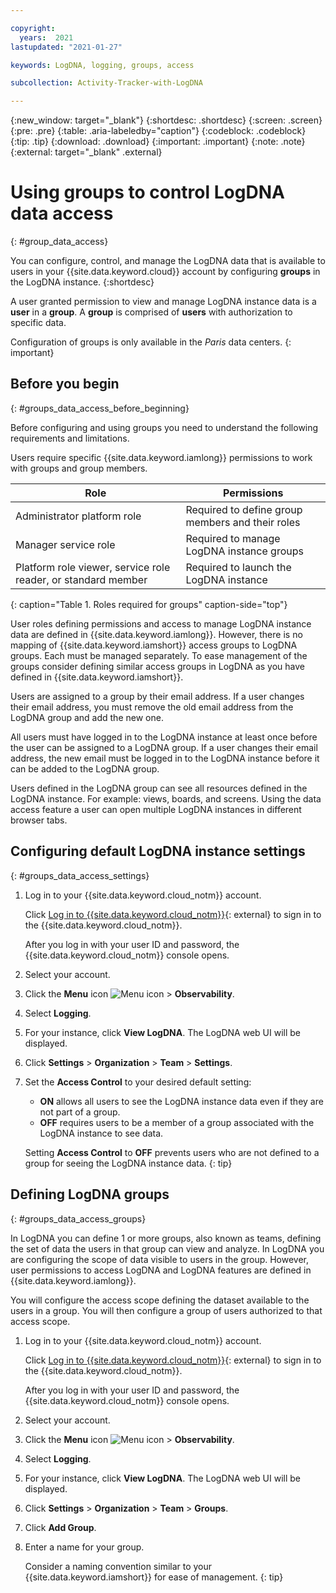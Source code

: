 ```yaml
---

copyright:
  years:  2021
lastupdated: "2021-01-27"

keywords: LogDNA, logging, groups, access

subcollection: Activity-Tracker-with-LogDNA

---
```


{:new_window: target="_blank"}
{:shortdesc: .shortdesc}
{:screen: .screen}
{:pre: .pre}
{:table: .aria-labeledby="caption"}
{:codeblock: .codeblock}
{:tip: .tip}
{:download: .download}
{:important: .important}
{:note: .note}
{:external: target="_blank" .external}

# Using groups to control LogDNA data access
{: #group_data_access}

You can configure, control, and manage the LogDNA data that is available to users in your {{site.data.keyword.cloud}} account by configuring **groups** in the LogDNA instance. 
{:shortdesc}

A user granted permission to view and manage LogDNA instance data is a **user** in a **group**.  A **group** is comprised of **users** with authorization to specific data.

Configuration of groups is only available in the *Paris* data centers.
{: important}

## Before you begin
{: #groups_data_access_before_beginning}

Before configuring and using groups you need to understand the following requirements and limitations.

Users require specific {{site.data.keyword.iamlong}} permissions to work with groups and group members.

Role                                                               | Permissions
-------------------------------------------------------------------|------------------------------------------------
Administrator platform role                                        | Required to define group members and their roles
Manager service role                                               | Required to manage LogDNA instance groups
Platform role viewer, service role reader, or standard member      | Required to launch the LogDNA instance
{: caption="Table 1. Roles required for groups" caption-side="top"} 

User roles defining permissions and access to manage LogDNA instance data are defined in {{site.data.keyword.iamlong}}.  However, there is no mapping of {{site.data.keyword.iamshort}} access groups to LogDNA groups. Each must be managed separately.  To ease management of the groups consider defining similar access groups in LogDNA as you have defined in {{site.data.keyword.iamshort}}.

Users are assigned to a group by their email address.  If a user changes their email address, you must remove the old email address from the LogDNA group and add the new one.  

All users must have logged in to the LogDNA instance at least once before the user can be assigned to a LogDNA group.  If a user changes their email address, the new email must be logged in to the LogDNA instance before it can be added to the LogDNA group.

Users defined in the LogDNA group can see all resources defined in the LogDNA instance.  For example: views, boards, and screens.  Using the data access feature a user can open multiple LogDNA instances in different browser tabs.

## Configuring default LogDNA instance settings
{: #groups_data_access_settings}

1. Log in to your {{site.data.keyword.cloud_notm}} account.

   Click [Log in to {{site.data.keyword.cloud_notm}}](https://cloud.ibm.com/login){: external} to sign in to the {{site.data.keyword.cloud_notm}}.

   After you log in with your user ID and password, the {{site.data.keyword.cloud_notm}} console opens.

2. Select your account.

3. Click the **Menu** icon ![Menu icon](../../icons/icon_hamburger.svg) &gt; **Observability**. 

4. Select **Logging**.

5. For your instance, click **View LogDNA**. The LogDNA web UI will be displayed.

6. Click **Settings** &gt; **Organization** &gt; **Team** &gt; **Settings**.

7. Set the **Access Control** to your desired default setting:

   * **ON** allows all users to see the LogDNA instance data even if they are not part of a group.
   * **OFF** requires users to be a member of a group associated with the LogDNA instance to see data.

   Setting **Access Control** to **OFF** prevents users who are not defined to a group for seeing the LogDNA instance data.
   {: tip}

## Defining LogDNA groups
{: #groups_data_access_groups}

In LogDNA you can define 1 or more groups, also known as teams, defining the set of data the users in that group can view and analyze.  In LogDNA you are configuring the scope of data visible to users in the group.  However, user permissions to access LogDNA and LogDNA features are defined in {{site.data.keyword.iamlong}}.

You will configure the access scope defining the dataset available to the users in a group.  You will then configure a group of users authorized to that access scope.

1. Log in to your {{site.data.keyword.cloud_notm}} account.

   Click [Log in to {{site.data.keyword.cloud_notm}}](https://cloud.ibm.com/login){: external} to sign in to the {{site.data.keyword.cloud_notm}}.

   After you log in with your user ID and password, the {{site.data.keyword.cloud_notm}} console opens.

2. Select your account.

3. Click the **Menu** icon ![Menu icon](../../icons/icon_hamburger.svg) &gt; **Observability**. 

4. Select **Logging**.

5. For your instance, click **View LogDNA**. The LogDNA web UI will be displayed.

6. Click **Settings** &gt; **Organization** &gt; **Team** &gt; **Groups**.

7. Click **Add Group**.

8. Enter a name for your group.

   Consider a naming convention similar to your {{site.data.keyword.iamshort}} for ease of management.
   {: tip}
